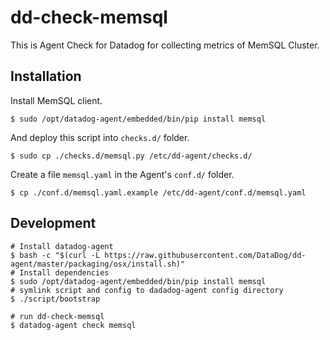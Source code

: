 # dd-check-memsql
This is Agent Check for Datadog for collecting metrics of MemSQL Cluster.

## Installation
Install MemSQL client.

```
$ sudo /opt/datadog-agent/embedded/bin/pip install memsql
```

And deploy this script into `checks.d/` folder.

```
$ sudo cp ./checks.d/memsql.py /etc/dd-agent/checks.d/
```

Create a file `memsql.yaml` in the Agent's `conf.d/` folder.

```
$ cp ./conf.d/memsql.yaml.example /etc/dd-agent/conf.d/memsql.yaml
```

## Development

```console
# Install datadog-agent
$ bash -c "$(curl -L https://raw.githubusercontent.com/DataDog/dd-agent/master/packaging/osx/install.sh)"
# Install dependencies
$ sudo /opt/datadog-agent/embedded/bin/pip install memsql
# symlink script and config to dadadog-agent config directory
$ ./script/bootstrap

# run dd-check-memsql
$ datadog-agent check memsql
```
